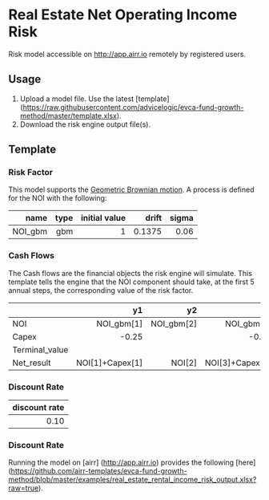 # Real Estate Net Operating Income Risk

Risk model accessible on http://app.airr.io remotely by registered users.

## Usage

1. Upload a model file. Use the latest [template] (https://raw.githubusercontent.com/advicelogic/evca-fund-growth-method/master/template.xlsx).
2. Download the risk engine output file(s).

## Template

### Risk Factor

This model supports the [Geometric Brownian motion](https://en.wikipedia.org/wiki/Geometric_Brownian_motion).
A process is defined for the NOI with the following:

|name    | type | initial value |  drift | sigma |
|-------:|-----:|--------------:|-------:|------:|
| NOI_gbm |   gbm|             1 | 0.1375 |  0.06 |


### Cash Flows

The Cash flows are the financial objects the risk engine will simulate.
This template tells the engine that the NOI component should take, at the first 5 annual steps, the corresponding value of the risk factor.

|                  |   y1 |  y2 |   y3 |  y4 |   y5 |
|------------------|-----:|----:|-----:|----:|-----:|
|NOI|NOI_gbm[1]|NOI_gbm[2]|NOI_gbm[3]|NOI_gbm[4]|NOI_gbm[5]|
|Capex|-0.25||-0.35||-1|
|Terminal_value|||||78.9|
|Net_result|NOI[1]+Capex[1]|NOI[2]|NOI[3]+Capex[3]|NOI[4]|NOI[5]+Capex[5]+Terminal_value[5]|

### Discount Rate

| discount rate |
|-----------:|
|       0.10 |

### Discount Rate

Running the model on [airr] (http://app.airr.io) provides the following [here] (https://github.com/airr-templates/evca-fund-growth-method/blob/master/examples/real_estate_rental_income_risk_output.xlsx?raw=true).

